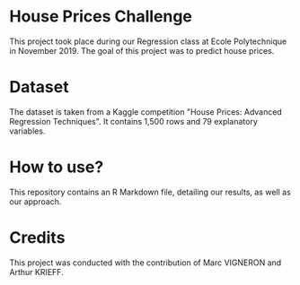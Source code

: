# House Prices Challenge
This project took place during our Regression class at Ecole Polytechnique in November 2019. The goal of this project was to predict house prices. 

# Dataset
The dataset is taken from a Kaggle competition "House Prices: Advanced Regression Techniques". It contains 1,500 rows and 79 explanatory variables. 

# How to use?
This repository contains an R Markdown file, detailing our results, as well as our approach. 

# Credits
This project was conducted with the contribution of Marc VIGNERON and Arthur KRIEFF.